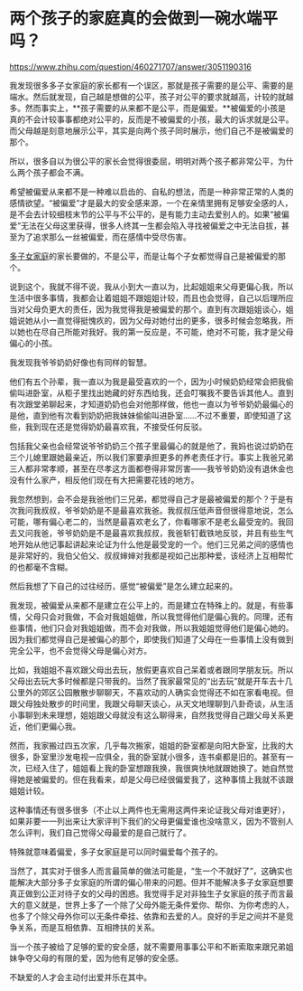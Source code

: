 # 两个孩子的家庭真的会做到一碗水端平吗？

https://www.zhihu.com/question/460271707/answer/3051190316

我发现很多多子女家庭的家长都有一个误区，那就是孩子需要的是公平、需要的是端水。然后就发现，自己越是想做的公平，孩子对公平的要求就越高，计较的就越多。然而事实上，**孩子需要的从来都不是公平，而是偏爱。**被偏爱的小孩是真的不会计较事事都绝对公平的，反而是不被偏爱的小孩，最大的诉求就是公平。而父母越是刻意地展示公平，其实是向两个孩子同时展示，他们自己不是被偏爱的那个。

所以，很多自以为很公平的家长会觉得很委屈，明明对两个孩子都非常公平，为什么两个孩子都会不满。

希望被偏爱从来都不是一种难以启齿的、自私的想法，而是一种非常正常的人类的感情欲望。“被偏爱”才是最大的安全感来源，一个在亲情里拥有足够安全感的人，是不会去计较细枝末节的公平与不公平的，是有能力主动去爱别人的。如果“被偏爱”无法在父母这里获得，很多人终其一生都会陷入寻找被偏爱之中无法自拔，甚至为了追求那么一丝被偏爱，而在感情中受尽伤害。

[多子女家庭](https://www.zhihu.com/search?q=%E5%A4%9A%E5%AD%90%E5%A5%B3%E5%AE%B6%E5%BA%AD&search_source=Entity&hybrid_search_source=Entity&hybrid_search_extra=%7B%22sourceType%22%3A%22answer%22%2C%22sourceId%22%3A3051190316%7D)的家长要做的，不是公平，而是让每个子女都觉得自己是被偏爱的那个。

说到这个，我就不得不说，我从小到大一直以为，比起姐姐来父母更偏心我，所以生活中很多事情，我都会让着姐姐不跟姐姐计较，而且也会觉得，自己以后理所应当对父母负更大的责任，因为我觉得我是被偏爱的那个。直到有次跟姐姐谈心，姐姐说她从小一直觉得挺愧疚的，因为父母对她付出的更多，很多时候会忽略我，所以她也在尽自己所能对我好。我的第一反应是，不可能，绝对不可能，我才是父母偏心的小孩。

我发现我爷爷奶奶好像也有同样的智慧。

他们有五个孙辈，我一直以为我是最受喜欢的一个，因为小时候奶奶经常会把我偷偷叫进卧室，从柜子里找出她藏的好东西给我，还会叮嘱我不要告诉其他人。直到有次跟堂弟聊起来，才知道奶奶也会对他那样做，他也一直以为爷爷奶奶最偏心的是他，直到他有次看到奶奶把我妹妹偷偷叫进卧室……不过不重要，即使知道了这些，我到现在还是觉得奶奶最喜欢我，不接受任何反驳。

包括我父亲也会经常说爷爷奶奶三个孩子里最偏心的就是他了，我妈也说过奶奶在三个儿媳里跟她最亲近，所以我们家要承担更多的养老责任才行。事实上我爸兄弟三人都非常孝顺，甚至在尽孝这方面都卷得非常厉害——我爷爷奶奶没有退休金也没有什么家产，相反他们现在有大把需要花钱的地方。

我忽然想到，会不会是我爸他们三兄弟，都觉得自己才是最被偏爱的那个？于是有次我问我叔叔，爷爷奶奶是不是最喜欢我爸。我叔叔压低声音但很得意地说，怎么可能，哪有偏心老二的，当然是最喜欢老幺了，你看哪家不是老幺最受宠的。我回去又问我爸，爷爷奶奶是不是最喜欢我叔叔，我爸斩钉截铁地反驳，并且有些生气地开始从他记事起讲起来论证为什么他是最受宠的一个。他们三兄弟之间的感情也是非常好的，我伯父伯父、叔叔婶婶对我都是视如己出那种爱，该经济上互相帮忙的也都毫不含糊。

然后我想了下自己的过往经历，感觉“被偏爱”是怎么建立起来的。

我发现，被偏爱从来都不是建立在公平上的，而是建立在特殊上的。就是，有些事情，父母只会对我做，不会对我姐姐做，所以我觉得他们是偏心我的。同理，还有些事情，他们只会对我姐姐做，而不会对我做，所以我姐姐觉得他们是偏心她的。因为我们都觉得自己是被偏心的那个，即使我们知道了父母在一些事情上没有做到完全公平，也不会觉得父母是偏心对方。

比如，我姐姐不喜欢跟父母出去玩，放假更喜欢自己呆着或者跟同学朋友玩。所以父母出去玩大多时候都是只带我的。当然了我家最常见的“出去玩”就是开车去十几公里外的郊区公园散散步聊聊天，不喜欢动的人确实会觉得还不如在家看电视。但跟父母独处散步的时间里，我跟父母聊天谈心，从天文地理聊到八卦奇谈，从生活小事聊到未来理想，姐姐跟父母就没有这么聊得来，自然我觉得自己跟父母关系更近，他们更偏心我。

然而，我家搬过四五次家，几乎每次搬家，姐姐的卧室都是向阳大卧室，比我的大很多，卧室里沙发电视一应俱全，我的卧室就小很多，连书桌都是旧的。甚至有一次，已经入住了，姐姐看上我的卧室想跟我换，我很爽快地就跟她换了。她自然觉得她是被偏爱的。但在我看来，却是父母已经很偏爱我了，这种事情上我就不该跟姐姐计较。

这种事情还有很多很多（不止以上两件也无需用这两件来论证我父母对谁更好），如果非要一一列出来让大家评判下我们的父母更偏爱谁也没啥意义，因为不管别人怎么评判，我们自己觉得父母最爱的是自己就行了。

特殊就意味着偏爱，多子女家庭是可以同时偏爱每个孩子的。

当然了，其实对于很多人而言最简单的做法可能是，“生一个不就好了”，这确实也能解决大部分多子女家庭的所谓的偏心带来的问题。但并不能解决多子女家庭想要真正做到公正对待子女的父母的困惑。我觉得手足对非独生子女家庭的孩子而言最大的意义就是，世界上多了一个除了父母外能无条件爱你、帮你、为你考虑的人，也多了个除父母外你可以无条件牵挂、依靠和去爱的人。良好的手足之间并不是竞争关系，而是互相依靠、互相搀扶的关系。

当一个孩子被给了足够的爱的安全感，就不需要用事事公平和不断索取来跟兄弟姐妹争夺父母的有限的爱，因为他有足够的安全感。

不缺爱的人才会主动付出爱并乐在其中。